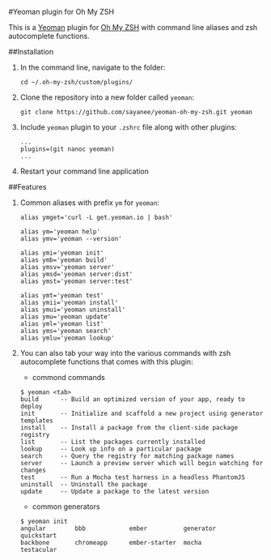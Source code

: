 #Yeoman plugin for Oh My ZSH

This is a [Yeoman](http://yeoman.io/) plugin for [Oh My ZSH](https://github.com/robbyrussell/oh-my-zsh) with command line aliases and zsh autocomplete functions.

##Installation

1. In the command line, navigate to the folder:

    ```
    cd ~/.oh-my-zsh/custom/plugins/
    ```
2. Clone the repository into a new folder called `yeoman`:

    ```
    git clone https://github.com/sayanee/yeoman-oh-my-zsh.git yeoman
    ```
3. Include `yeoman` plugin to your `.zshrc` file along with other plugins:
    
    ```
    ...
    plugins=(git nanoc yeoman)
    ...
    ```
4. Restart your command line application

##Features

1. Common aliases with prefix `ym` for `yeoman`:

    ```
    alias ymget='curl -L get.yeoman.io | bash'

    alias ym='yeoman help'
    alias ymv='yeoman --version'
    
    alias ymi='yeoman init'
    alias ymb='yeoman build'
    alias ymsv='yeoman server'
    alias ymsd='yeoman server:dist'
    alias ymst='yeoman server:test'
    
    alias ymt='yeoman test'
    alias ymii='yeoman install'
    alias ymui='yeoman uninstall'
    alias ymu='yeoman update'
    alias yml='yeoman list'
    alias yms='yeoman search'
    alias ymlu='yeoman lookup'
    ```
    
2. You can also tab your way into the various commands with zsh autocomplete functions that comes with this plugin:
    - commond commands

    ```
    $ yeoman <tab>
    build      -- Build an optimized version of your app, ready to deploy
    init       -- Initialize and scaffold a new project using generator templates
    install    -- Install a package from the client-side package registry
    list       -- List the packages currently installed
    lookup     -- Look up info on a particular package
    search     -- Query the registry for matching package names
    server     -- Launch a preview server which will begin watching for changes
    test       -- Run a Mocha test harness in a headless PhantomJS
    uninstall  -- Uninstall the package
    update     -- Update a package to the latest version
    ```
    
    - common generators
    
    ```
    $ yeoman init
    angular        bbb            ember          generator      quickstart   
    backbone       chromeapp      ember-starter  mocha          testacular 
    ```